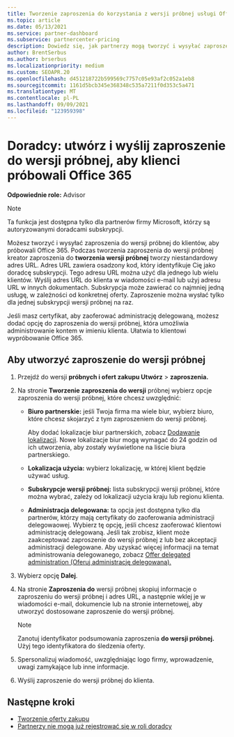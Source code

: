 ```yaml
---
title: Tworzenie zaproszenia do korzystania z wersji próbnej usługi Office 365
ms.topic: article
ms.date: 05/13/2021
ms.service: partner-dashboard
ms.subservice: partnercenter-pricing
description: Dowiedz się, jak partnerzy mogą tworzyć i wysyłać zaproszenia do wersji próbnej dla swoich klientów, aby spróbować Office 365. Partnerzy są autoryzowanymi doradcami subskrypcji.
author: BrentSerbus
ms.author: brserbus
ms.localizationpriority: medium
ms.custom: SEOAPR.20
ms.openlocfilehash: d451218722b599569c7757c05e93af2c052a1eb8
ms.sourcegitcommit: 1161d5bcb345e368348c535a7211f0d353c5a471
ms.translationtype: MT
ms.contentlocale: pl-PL
ms.lasthandoff: 09/09/2021
ms.locfileid: "123959398"
---
```

# <a name="advisors-create-and-send-a-trial-invitation-for-clients-to-try-office-365"></a>Doradcy: utwórz i wyślij zaproszenie do wersji próbnej, aby klienci próbowali Office 365


**Odpowiednie role:** Advisor

> [!NOTE]
> Ta funkcja jest dostępna tylko dla partnerów firmy Microsoft, którzy są autoryzowanymi doradcami subskrypcji.

Możesz tworzyć i wysyłać zaproszenia do wersji próbnej do klientów, aby próbowali Office 365. Podczas tworzenia zaproszenia do wersji próbnej kreator zaproszenia do **tworzenia wersji próbnej** tworzy niestandardowy adres URL. Adres URL zawiera osadzony kod, który identyfikuje Cię jako doradcę subskrypcji. Tego adresu URL można użyć dla jednego lub wielu klientów. Wyślij adres URL do klienta w wiadomości e-mail lub użyj adresu URL w innych dokumentach. Subskrypcja może zawierać co najmniej jedną usługę, w zależności od konkretnej oferty. Zaproszenie można wysłać tylko dla jednej subskrypcji wersji próbnej na raz.

Jeśli masz certyfikat, aby zaoferować administrację delegowaną, możesz dodać opcję do zaproszenia do wersji próbnej, która umożliwia administrowanie kontem w imieniu klienta. Ułatwia to klientowi wypróbowanie Office 365.

## <a name="to-create-a-trial-invitation"></a>Aby utworzyć zaproszenie do wersji próbnej

1. Przejdź do wersji **próbnych i ofert zakupu Utwórz**  >  **zaproszenia.**

2. Na stronie **Tworzenie zaproszenia do wersji** próbnej wybierz opcje zaproszenia do wersji próbnej, które chcesz uwzględnić:

    - **Biuro partnerskie:** jeśli Twoja firma ma wiele biur, wybierz biuro, które chcesz skojarzyć z tym zaproszeniem do wersji próbnej.

        Aby dodać lokalizacje biur partnerskich, zobacz [Dodawanie lokalizacji](manage-locations.md). Nowe lokalizacje biur mogą wymagać do 24 godzin od ich utworzenia, aby zostały wyświetlone na liście biura partnerskiego.

    - **Lokalizacja użycia:** wybierz lokalizację, w której klient będzie używać usług.
    - **Subskrypcje wersji próbnej:** lista subskrypcji wersji próbnej, które można wybrać, zależy od lokalizacji użycia kraju lub regionu klienta.
    - **Administracja delegowana:** ta opcja jest dostępna tylko dla partnerów, którzy mają certyfikaty do zaoferowania administracji delegowaowej. Wybierz tę opcję, jeśli chcesz zaoferować klientowi administrację delegowaną. Jeśli tak zrobisz, klient może zaakceptować zaproszenie do wersji próbnej z lub bez akceptacji administracji delegowane. Aby uzyskać więcej informacji na temat administrowania delegowanego, zobacz [Offer delegated administration (Oferuj administrację delegowaną).](customers-revoke-admin-privileges.md)

3. Wybierz opcję **Dalej**.

4. Na stronie **Zaproszenia do** wersji próbnej skopiuj informacje o zaproszeniu do wersji próbnej i adres URL, a następnie wklej je w wiadomości e-mail, dokumencie lub na stronie internetowej, aby utworzyć dostosowane zaproszenie do wersji próbnej.

    > [!NOTE]
    > Zanotuj identyfikator podsumowania zaproszenia **do wersji próbnej.** Użyj tego identyfikatora do śledzenia oferty.

5. Spersonalizuj wiadomość, uwzględniając logo firmy, wprowadzenie, uwagi zamykające lub inne informacje.

6. Wyślij zaproszenie do wersji próbnej do klienta.

## <a name="next-steps"></a>Następne kroki

- [Tworzenie oferty zakupu](advisor-create-a-purchase-offer.md)
- [Partnerzy nie mogą już rejestrować się w roli doradcy](advisors-no-csp.md)
